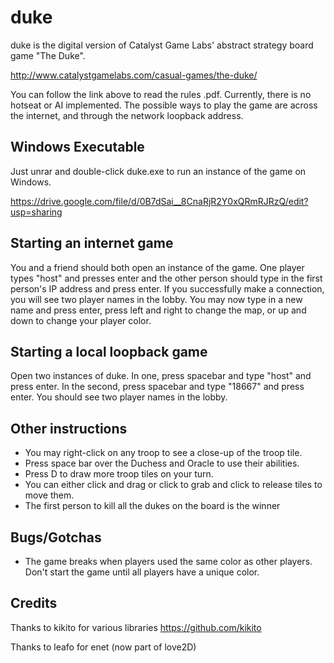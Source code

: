 duke
====

duke is the digital version of Catalyst Game Labs' abstract strategy board game "The Duke".

http://www.catalystgamelabs.com/casual-games/the-duke/

You can follow the link above to read the rules .pdf. Currently, there is no hotseat or AI implemented. The possible ways to play the game are across the internet, and through the network loopback address.

Windows Executable
------------------

Just unrar and double-click duke.exe to run an instance of the game on Windows.

https://drive.google.com/file/d/0B7dSai__8CnaRjR2Y0xQRmRJRzQ/edit?usp=sharing

Starting an internet game
-------------------------

You and a friend should both open an instance of the game. One player types "host" and presses enter and the other person should type in the first person's IP address and press enter. If you successfully make a connection, you will see two player names in the lobby.
You may now type in a new name and press enter, press left and right to change the map, or up and down to change your player color.

Starting a local loopback game
------------------------------

Open two instances of duke. In one, press spacebar and type "host" and press enter. In the second, press spacebar and type "18667" and press enter. You should see two player names in the lobby.

Other instructions
------------------

* You may right-click on any troop to see a close-up of the troop tile.
* Press space bar over the Duchess and Oracle to use their abilities.
* Press D to draw more troop tiles on your turn.
* You can either click and drag or click to grab and click to release tiles to move them.
* The first person to kill all the dukes on the board is the winner

Bugs/Gotchas
------------

* The game breaks when players used the same color as other players. Don't start the game until all players have a unique color.

Credits
-------

Thanks to kikito for various libraries
https://github.com/kikito

Thanks to leafo for enet (now part of love2D)


